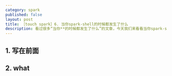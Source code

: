 ```yaml
---
category: spark
published: false
layout: post
title: ［touch spark］6. 当你spark-shell的时候都发生了什么
description: 看过很多“当你**的时候都发生了什么”的文章，今天我们来看看当你spark-shell的时候否发生了什么~~  
---  
```



##   
## 1. 写在前面  




## 2. what  


